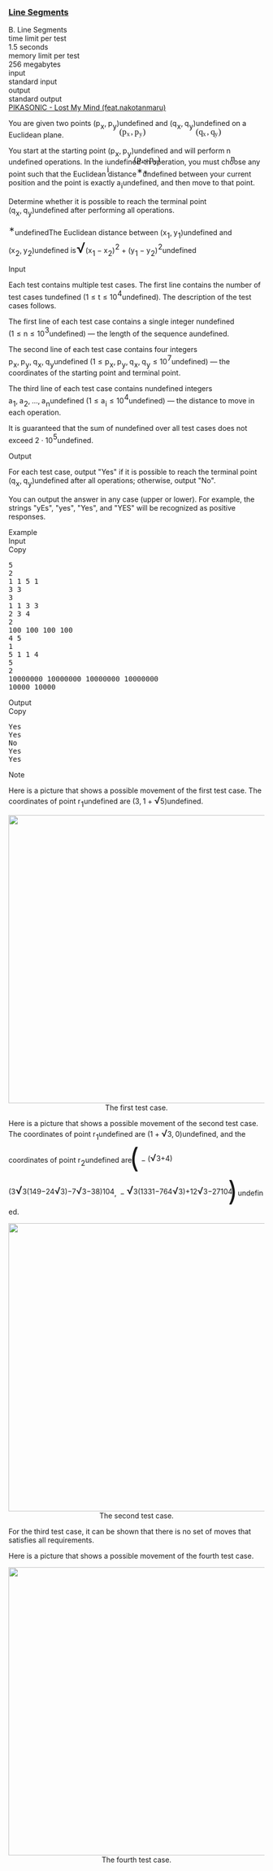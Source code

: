 <h3><a href="https://codeforces.com/contest/2119/problem/B" target="_blank" rel="noopener noreferrer">Line Segments</a></h3>
<div class="header"><div class="title">B. Line Segments</div><div class="time-limit"><div class="property-title">time limit per test</div>1.5 seconds</div><div class="memory-limit"><div class="property-title">memory limit per test</div>256 megabytes</div><div class="input-file input-standard"><div class="property-title">input</div>standard input</div><div class="output-file output-standard"><div class="property-title">output</div>standard output</div></div><div><div class="epigraph"><div class="epigraph-text"><span class="tex-font-style-it"><a href="https://www.youtube.com/watch?v=iprl3wJnWoo">PIKASONIC - Lost My Mind (feat.nakotanmaru)</a></span></div><div class="epigraph-source"> </div></div><p>You are given two points <span class="MathJax_Preview" style="color: inherit;"><span class="MJXp-math" id="MJXp-Span-1"><span class="MJXp-mo" id="MJXp-Span-2" style="margin-left: 0em; margin-right: 0em;">(</span><span class="MJXp-msubsup" id="MJXp-Span-3"><span class="MJXp-mi MJXp-italic" id="MJXp-Span-4" style="margin-right: 0.05em;">p</span><span class="MJXp-mi MJXp-italic MJXp-script" id="MJXp-Span-5" style="vertical-align: -0.4em;">x</span></span><span class="MJXp-mo" id="MJXp-Span-6" style="margin-left: 0em; margin-right: 0.222em;">,</span><span class="MJXp-msubsup" id="MJXp-Span-7"><span class="MJXp-mi MJXp-italic" id="MJXp-Span-8" style="margin-right: 0.05em;">p</span><span class="MJXp-mi MJXp-italic MJXp-script" id="MJXp-Span-9" style="vertical-align: -0.4em;">y</span></span><span class="MJXp-mo" id="MJXp-Span-10" style="margin-left: 0em; margin-right: 0em;">)</span></span></span><span class="MathJax MathJax_Processed" id="MathJax-Element-1-Frame" tabindex="0" style=""><nobr><span class="math" id="MathJax-Span-1"><span style="display: inline-block; position: relative; width: 0em; height: 0px; font-size: 122%;"><span style="position: absolute;"><span class="mrow" id="MathJax-Span-2"><span class="mo" id="MathJax-Span-3" style="font-family: MathJax_Main;">(</span><span class="msubsup" id="MathJax-Span-4"><span style="display: inline-block; position: relative; width: 0.998em; height: 0px;"><span style="position: absolute; clip: rect(3.34em, 1000.47em, 4.335em, -999.997em); top: -3.978em; left: 0em;"><span class="mi" id="MathJax-Span-5" style="font-family: MathJax_Math-italic;">p</span><span style="display: inline-block; width: 0px; height: 3.984em;"></span></span><span style="position: absolute; top: -3.803em; left: 0.53em;"><span class="mi" id="MathJax-Span-6" style="font-size: 70.7%; font-family: MathJax_Math-italic;">x</span><span style="display: inline-block; width: 0px; height: 3.984em;"></span></span></span></span><span class="mo" id="MathJax-Span-7" style="font-family: MathJax_Main;">,</span><span class="msubsup" id="MathJax-Span-8" style="padding-left: 0.179em;"><span style="display: inline-block; position: relative; width: 0.94em; height: 0px;"><span style="position: absolute; clip: rect(3.34em, 1000.47em, 4.335em, -999.997em); top: -3.978em; left: 0em;"><span class="mi" id="MathJax-Span-9" style="font-family: MathJax_Math-italic;">p</span><span style="display: inline-block; width: 0px; height: 3.984em;"></span></span><span style="position: absolute; top: -3.803em; left: 0.53em;"><span class="mi" id="MathJax-Span-10" style="font-size: 70.7%; font-family: MathJax_Math-italic;">y<span style="display: inline-block; overflow: hidden; height: 1px; width: 0.003em;"></span></span><span style="display: inline-block; width: 0px; height: 3.984em;"></span></span></span></span><span class="mo" id="MathJax-Span-11" style="font-family: MathJax_Main;">)</span></span></span></span></span></nobr></span>undefined and <span class="MathJax_Preview" style="color: inherit;"><span class="MJXp-math" id="MJXp-Span-11"><span class="MJXp-mo" id="MJXp-Span-12" style="margin-left: 0em; margin-right: 0em;">(</span><span class="MJXp-msubsup" id="MJXp-Span-13"><span class="MJXp-mi MJXp-italic" id="MJXp-Span-14" style="margin-right: 0.05em;">q</span><span class="MJXp-mi MJXp-italic MJXp-script" id="MJXp-Span-15" style="vertical-align: -0.4em;">x</span></span><span class="MJXp-mo" id="MJXp-Span-16" style="margin-left: 0em; margin-right: 0.222em;">,</span><span class="MJXp-msubsup" id="MJXp-Span-17"><span class="MJXp-mi MJXp-italic" id="MJXp-Span-18" style="margin-right: 0.05em;">q</span><span class="MJXp-mi MJXp-italic MJXp-script" id="MJXp-Span-19" style="vertical-align: -0.4em;">y</span></span><span class="MJXp-mo" id="MJXp-Span-20" style="margin-left: 0em; margin-right: 0em;">)</span></span></span><span class="MathJax MathJax_Processed" id="MathJax-Element-2-Frame" tabindex="0" style=""><nobr><span class="math" id="MathJax-Span-12"><span style="display: inline-block; position: relative; width: 0em; height: 0px; font-size: 122%;"><span style="position: absolute;"><span class="mrow" id="MathJax-Span-13"><span class="mo" id="MathJax-Span-14" style="font-family: MathJax_Main;">(</span><span class="msubsup" id="MathJax-Span-15"><span style="display: inline-block; position: relative; width: 0.94em; height: 0px;"><span style="position: absolute; clip: rect(3.34em, 1000.47em, 4.335em, -999.997em); top: -3.978em; left: 0em;"><span class="mi" id="MathJax-Span-16" style="font-family: MathJax_Math-italic;">q<span style="display: inline-block; overflow: hidden; height: 1px; width: 0.003em;"></span></span><span style="display: inline-block; width: 0px; height: 3.984em;"></span></span><span style="position: absolute; top: -3.803em; left: 0.471em;"><span class="mi" id="MathJax-Span-17" style="font-size: 70.7%; font-family: MathJax_Math-italic;">x</span><span style="display: inline-block; width: 0px; height: 3.984em;"></span></span></span></span><span class="mo" id="MathJax-Span-18" style="font-family: MathJax_Main;">,</span><span class="msubsup" id="MathJax-Span-19" style="padding-left: 0.179em;"><span style="display: inline-block; position: relative; width: 0.881em; height: 0px;"><span style="position: absolute; clip: rect(3.34em, 1000.47em, 4.335em, -999.997em); top: -3.978em; left: 0em;"><span class="mi" id="MathJax-Span-20" style="font-family: MathJax_Math-italic;">q<span style="display: inline-block; overflow: hidden; height: 1px; width: 0.003em;"></span></span><span style="display: inline-block; width: 0px; height: 3.984em;"></span></span><span style="position: absolute; top: -3.803em; left: 0.471em;"><span class="mi" id="MathJax-Span-21" style="font-size: 70.7%; font-family: MathJax_Math-italic;">y<span style="display: inline-block; overflow: hidden; height: 1px; width: 0.003em;"></span></span><span style="display: inline-block; width: 0px; height: 3.984em;"></span></span></span></span><span class="mo" id="MathJax-Span-22" style="font-family: MathJax_Main;">)</span></span></span></span></span></nobr></span>undefined on a Euclidean plane.</p><p>You start at the starting point <span class="MathJax_Preview" style="color: inherit;"><span class="MJXp-math" id="MJXp-Span-21"><span class="MJXp-mo" id="MJXp-Span-22" style="margin-left: 0em; margin-right: 0em;">(</span><span class="MJXp-msubsup" id="MJXp-Span-23"><span class="MJXp-mi MJXp-italic" id="MJXp-Span-24" style="margin-right: 0.05em;">p</span><span class="MJXp-mi MJXp-italic MJXp-script" id="MJXp-Span-25" style="vertical-align: -0.4em;">x</span></span><span class="MJXp-mo" id="MJXp-Span-26" style="margin-left: 0em; margin-right: 0.222em;">,</span><span class="MJXp-msubsup" id="MJXp-Span-27"><span class="MJXp-mi MJXp-italic" id="MJXp-Span-28" style="margin-right: 0.05em;">p</span><span class="MJXp-mi MJXp-italic MJXp-script" id="MJXp-Span-29" style="vertical-align: -0.4em;">y</span></span><span class="MJXp-mo" id="MJXp-Span-30" style="margin-left: 0em; margin-right: 0em;">)</span></span></span><span class="MathJax MathJax_Processed" id="MathJax-Element-3-Frame" tabindex="0" style=""><nobr><span class="math" id="MathJax-Span-23"><span style="display: inline-block; position: relative; width: 0em; height: 0px; font-size: 122%;"><span style="position: absolute;"><span class="mrow" id="MathJax-Span-24"><span class="mo" id="MathJax-Span-25" style="font-family: MathJax_Main;">(</span><span class="msubsup" id="MathJax-Span-26"><span style="display: inline-block; position: relative; width: 0.998em; height: 0px;"><span style="position: absolute; clip: rect(3.34em, 1000.47em, 4.335em, -999.997em); top: -3.978em; left: 0em;"><span class="mi" id="MathJax-Span-27" style="font-family: MathJax_Math-italic;">p</span><span style="display: inline-block; width: 0px; height: 3.984em;"></span></span><span style="position: absolute; top: -3.803em; left: 0.53em;"><span class="mi" id="MathJax-Span-28" style="font-size: 70.7%; font-family: MathJax_Math-italic;">x</span><span style="display: inline-block; width: 0px; height: 3.984em;"></span></span></span></span><span class="mo" id="MathJax-Span-29" style="font-family: MathJax_Main;">,</span><span class="msubsup" id="MathJax-Span-30" style="padding-left: 0.179em;"><span style="display: inline-block; position: relative; width: 0.94em; height: 0px;"><span style="position: absolute; clip: rect(3.34em, 1000.47em, 4.335em, -999.997em); top: -3.978em; left: 0em;"><span class="mi" id="MathJax-Span-31" style="font-family: MathJax_Math-italic;">p</span><span style="display: inline-block; width: 0px; height: 3.984em;"></span></span><span style="position: absolute; top: -3.803em; left: 0.53em;"><span class="mi" id="MathJax-Span-32" style="font-size: 70.7%; font-family: MathJax_Math-italic;">y<span style="display: inline-block; overflow: hidden; height: 1px; width: 0.003em;"></span></span><span style="display: inline-block; width: 0px; height: 3.984em;"></span></span></span></span><span class="mo" id="MathJax-Span-33" style="font-family: MathJax_Main;">)</span></span></span></span></span></nobr></span>undefined and will perform <span class="MathJax_Preview" style="color: inherit;"><span class="MJXp-math" id="MJXp-Span-31"><span class="MJXp-mi MJXp-italic" id="MJXp-Span-32">n</span></span></span><span class="MathJax MathJax_Processed" id="MathJax-Element-4-Frame" tabindex="0" style=""><nobr><span class="math" id="MathJax-Span-34"><span style="display: inline-block; position: relative; width: 0em; height: 0px; font-size: 122%;"><span style="position: absolute;"><span class="mrow" id="MathJax-Span-35"><span class="mi" id="MathJax-Span-36" style="font-family: MathJax_Math-italic;">n</span></span></span></span></span></nobr></span>undefined operations. In the <span class="MathJax_Preview" style="color: inherit;"><span class="MJXp-math" id="MJXp-Span-33"><span class="MJXp-mi MJXp-italic" id="MJXp-Span-34">i</span></span></span><span class="MathJax MathJax_Processed" id="MathJax-Element-5-Frame" tabindex="0" style=""><nobr><span class="math" id="MathJax-Span-37"><span style="display: inline-block; position: relative; width: 0em; height: 0px; font-size: 122%;"><span style="position: absolute;"><span class="mrow" id="MathJax-Span-38"><span class="mi" id="MathJax-Span-39" style="font-family: MathJax_Math-italic;">i</span></span></span></span></span></nobr></span>undefined-th operation, you <span class="tex-font-style-bf">must</span> choose any point such that the Euclidean distance<span class="MathJax_Preview" style="color: inherit;"><span class="MJXp-math" id="MJXp-Span-35"><span class="MJXp-msubsup" id="MJXp-Span-36"><span class="MJXp-mi" id="MJXp-Span-37" style="margin-right: 0.05em;"></span><span class="MJXp-mrow MJXp-script" id="MJXp-Span-38" style="vertical-align: 0.5em;"><span class="MJXp-mtext" id="MJXp-Span-39">∗</span></span></span></span></span><span class="MathJax MathJax_Processed" id="MathJax-Element-6-Frame" tabindex="0" style=""><nobr><span class="math" id="MathJax-Span-40"><span style="display: inline-block; position: relative; width: 0em; height: 0px; font-size: 122%;"><span style="position: absolute;"><span class="mrow" id="MathJax-Span-41"><span class="msubsup" id="MathJax-Span-42"><span style="display: inline-block; position: relative; width: 0.413em; height: 0px;"><span style="position: absolute; clip: rect(3.809em, 1000em, 4.16em, -999.997em); top: -3.978em; left: 0em;"><span class="mi" id="MathJax-Span-43"></span><span style="display: inline-block; width: 0px; height: 3.984em;"></span></span><span style="position: absolute; top: -4.33em; left: 0em;"><span class="texatom" id="MathJax-Span-44"><span class="mrow" id="MathJax-Span-45"><span class="mtext" id="MathJax-Span-46" style="font-size: 70.7%; font-family: MathJax_Main;">∗</span></span></span><span style="display: inline-block; width: 0px; height: 3.984em;"></span></span></span></span></span></span></span></span></nobr></span>undefined between your current position and the point is <span class="tex-font-style-bf">exactly</span> <span class="MathJax_Preview" style="color: inherit;"><span class="MJXp-math" id="MJXp-Span-40"><span class="MJXp-msubsup" id="MJXp-Span-41"><span class="MJXp-mi MJXp-italic" id="MJXp-Span-42" style="margin-right: 0.05em;">a</span><span class="MJXp-mi MJXp-italic MJXp-script" id="MJXp-Span-43" style="vertical-align: -0.4em;">i</span></span></span></span><span class="MathJax MathJax_Processing" id="MathJax-Element-7-Frame" tabindex="0"></span>undefined, and then move to that point.</p><p>Determine whether it is possible to reach the terminal point <span class="MathJax_Preview" style="color: inherit;"><span class="MJXp-math" id="MJXp-Span-44"><span class="MJXp-mo" id="MJXp-Span-45" style="margin-left: 0em; margin-right: 0em;">(</span><span class="MJXp-msubsup" id="MJXp-Span-46"><span class="MJXp-mi MJXp-italic" id="MJXp-Span-47" style="margin-right: 0.05em;">q</span><span class="MJXp-mi MJXp-italic MJXp-script" id="MJXp-Span-48" style="vertical-align: -0.4em;">x</span></span><span class="MJXp-mo" id="MJXp-Span-49" style="margin-left: 0em; margin-right: 0.222em;">,</span><span class="MJXp-msubsup" id="MJXp-Span-50"><span class="MJXp-mi MJXp-italic" id="MJXp-Span-51" style="margin-right: 0.05em;">q</span><span class="MJXp-mi MJXp-italic MJXp-script" id="MJXp-Span-52" style="vertical-align: -0.4em;">y</span></span><span class="MJXp-mo" id="MJXp-Span-53" style="margin-left: 0em; margin-right: 0em;">)</span></span></span><span class="MathJax MathJax_Processing" id="MathJax-Element-8-Frame" tabindex="0"></span>undefined after performing all operations.</p><div class="statement-footnote"><p><span class="MathJax_Preview" style="color: inherit;"><span class="MJXp-math" id="MJXp-Span-54"><span class="MJXp-msubsup" id="MJXp-Span-55"><span class="MJXp-mi" id="MJXp-Span-56" style="margin-right: 0.05em;"></span><span class="MJXp-mrow MJXp-script" id="MJXp-Span-57" style="vertical-align: 0.5em;"><span class="MJXp-mtext" id="MJXp-Span-58">∗</span></span></span></span></span><span class="MathJax MathJax_Processing" id="MathJax-Element-9-Frame" tabindex="0"></span>undefinedThe Euclidean distance between <span class="MathJax_Preview" style="color: inherit;"><span class="MJXp-math" id="MJXp-Span-59"><span class="MJXp-mo" id="MJXp-Span-60" style="margin-left: 0em; margin-right: 0em;">(</span><span class="MJXp-msubsup" id="MJXp-Span-61"><span class="MJXp-mi MJXp-italic" id="MJXp-Span-62" style="margin-right: 0.05em;">x</span><span class="MJXp-mn MJXp-script" id="MJXp-Span-63" style="vertical-align: -0.4em;">1</span></span><span class="MJXp-mo" id="MJXp-Span-64" style="margin-left: 0em; margin-right: 0.222em;">,</span><span class="MJXp-msubsup" id="MJXp-Span-65"><span class="MJXp-mi MJXp-italic" id="MJXp-Span-66" style="margin-right: 0.05em;">y</span><span class="MJXp-mn MJXp-script" id="MJXp-Span-67" style="vertical-align: -0.4em;">1</span></span><span class="MJXp-mo" id="MJXp-Span-68" style="margin-left: 0em; margin-right: 0em;">)</span></span></span><span class="MathJax MathJax_Processing" id="MathJax-Element-10-Frame" tabindex="0"></span>undefined and <span class="MathJax_Preview" style="color: inherit;"><span class="MJXp-math" id="MJXp-Span-69"><span class="MJXp-mo" id="MJXp-Span-70" style="margin-left: 0em; margin-right: 0em;">(</span><span class="MJXp-msubsup" id="MJXp-Span-71"><span class="MJXp-mi MJXp-italic" id="MJXp-Span-72" style="margin-right: 0.05em;">x</span><span class="MJXp-mn MJXp-script" id="MJXp-Span-73" style="vertical-align: -0.4em;">2</span></span><span class="MJXp-mo" id="MJXp-Span-74" style="margin-left: 0em; margin-right: 0.222em;">,</span><span class="MJXp-msubsup" id="MJXp-Span-75"><span class="MJXp-mi MJXp-italic" id="MJXp-Span-76" style="margin-right: 0.05em;">y</span><span class="MJXp-mn MJXp-script" id="MJXp-Span-77" style="vertical-align: -0.4em;">2</span></span><span class="MJXp-mo" id="MJXp-Span-78" style="margin-left: 0em; margin-right: 0em;">)</span></span></span><span class="MathJax MathJax_Processing" id="MathJax-Element-11-Frame" tabindex="0"></span>undefined is <span class="MathJax_Preview" style="color: inherit;"><span class="MJXp-math" id="MJXp-Span-79"><span class="MJXp-msqrt" id="MJXp-Span-80"><span class="MJXp-surd"><span class="MJXp-right MJXp-scale8" style="font-size: 201%; margin-top: 0.07em; margin-left: -0.109em;">√</span></span><span class="MJXp-root"><span class="MJXp-rule" style="border-top: 0.089em solid;"></span><span class="MJXp-box"><span class="MJXp-mo" id="MJXp-Span-81" style="margin-left: 0em; margin-right: 0em;">(</span><span class="MJXp-msubsup" id="MJXp-Span-82"><span class="MJXp-mi MJXp-italic" id="MJXp-Span-83" style="margin-right: 0.05em;">x</span><span class="MJXp-mn MJXp-script" id="MJXp-Span-84" style="vertical-align: -0.4em;">1</span></span><span class="MJXp-mo" id="MJXp-Span-85" style="margin-left: 0.267em; margin-right: 0.267em;">−</span><span class="MJXp-msubsup" id="MJXp-Span-86"><span class="MJXp-mi MJXp-italic" id="MJXp-Span-87" style="margin-right: 0.05em;">x</span><span class="MJXp-mn MJXp-script" id="MJXp-Span-88" style="vertical-align: -0.4em;">2</span></span><span class="MJXp-msubsup" id="MJXp-Span-89"><span class="MJXp-mo" id="MJXp-Span-90" style="margin-left: 0em; margin-right: 0.05em;">)</span><span class="MJXp-mn MJXp-script" id="MJXp-Span-91" style="vertical-align: 0.5em;">2</span></span><span class="MJXp-mo" id="MJXp-Span-92" style="margin-left: 0.267em; margin-right: 0.267em;">+</span><span class="MJXp-mo" id="MJXp-Span-93" style="margin-left: 0em; margin-right: 0em;">(</span><span class="MJXp-msubsup" id="MJXp-Span-94"><span class="MJXp-mi MJXp-italic" id="MJXp-Span-95" style="margin-right: 0.05em;">y</span><span class="MJXp-mn MJXp-script" id="MJXp-Span-96" style="vertical-align: -0.4em;">1</span></span><span class="MJXp-mo" id="MJXp-Span-97" style="margin-left: 0.267em; margin-right: 0.267em;">−</span><span class="MJXp-msubsup" id="MJXp-Span-98"><span class="MJXp-mi MJXp-italic" id="MJXp-Span-99" style="margin-right: 0.05em;">y</span><span class="MJXp-mn MJXp-script" id="MJXp-Span-100" style="vertical-align: -0.4em;">2</span></span><span class="MJXp-msubsup" id="MJXp-Span-101"><span class="MJXp-mo" id="MJXp-Span-102" style="margin-left: 0em; margin-right: 0.05em;">)</span><span class="MJXp-mn MJXp-script" id="MJXp-Span-103" style="vertical-align: 0.5em;">2</span></span></span></span></span></span></span><span class="MathJax MathJax_Processing" id="MathJax-Element-12-Frame" tabindex="0"></span>undefined</p></div></div><div class="input-specification"><div class="section-title">Input</div><p>Each test contains multiple test cases. The first line contains the number of test cases <span class="MathJax_Preview" style="color: inherit;"><span class="MJXp-math" id="MJXp-Span-104"><span class="MJXp-mi MJXp-italic" id="MJXp-Span-105">t</span></span></span><span class="MathJax MathJax_Processing" id="MathJax-Element-13-Frame" tabindex="0"></span>undefined (<span class="MathJax_Preview" style="color: inherit;"><span class="MJXp-math" id="MJXp-Span-106"><span class="MJXp-mn" id="MJXp-Span-107">1</span><span class="MJXp-mo" id="MJXp-Span-108" style="margin-left: 0.333em; margin-right: 0.333em;">≤</span><span class="MJXp-mi MJXp-italic" id="MJXp-Span-109">t</span><span class="MJXp-mo" id="MJXp-Span-110" style="margin-left: 0.333em; margin-right: 0.333em;">≤</span><span class="MJXp-msubsup" id="MJXp-Span-111"><span class="MJXp-mn" id="MJXp-Span-112" style="margin-right: 0.05em;">10</span><span class="MJXp-mn MJXp-script" id="MJXp-Span-113" style="vertical-align: 0.5em;">4</span></span></span></span><span class="MathJax MathJax_Processing" id="MathJax-Element-14-Frame" tabindex="0"></span>undefined). The description of the test cases follows. </p><p>The first line of each test case contains a single integer <span class="MathJax_Preview" style="color: inherit;"><span class="MJXp-math" id="MJXp-Span-114"><span class="MJXp-mi MJXp-italic" id="MJXp-Span-115">n</span></span></span><span class="MathJax MathJax_Processing" id="MathJax-Element-15-Frame" tabindex="0"></span>undefined (<span class="MathJax_Preview" style="color: inherit;"><span class="MJXp-math" id="MJXp-Span-116"><span class="MJXp-mn" id="MJXp-Span-117">1</span><span class="MJXp-mo" id="MJXp-Span-118" style="margin-left: 0.333em; margin-right: 0.333em;">≤</span><span class="MJXp-mi MJXp-italic" id="MJXp-Span-119">n</span><span class="MJXp-mo" id="MJXp-Span-120" style="margin-left: 0.333em; margin-right: 0.333em;">≤</span><span class="MJXp-msubsup" id="MJXp-Span-121"><span class="MJXp-mn" id="MJXp-Span-122" style="margin-right: 0.05em;">10</span><span class="MJXp-mn MJXp-script" id="MJXp-Span-123" style="vertical-align: 0.5em;">3</span></span></span></span><span class="MathJax MathJax_Processing" id="MathJax-Element-16-Frame" tabindex="0"></span>undefined) — the length of the sequence <span class="MathJax_Preview" style="color: inherit;"><span class="MJXp-math" id="MJXp-Span-124"><span class="MJXp-mi MJXp-italic" id="MJXp-Span-125">a</span></span></span><span class="MathJax MathJax_Processing" id="MathJax-Element-17-Frame" tabindex="0"></span>undefined.</p><p>The second line of each test case contains four integers <span class="MathJax_Preview" style="color: inherit;"><span class="MJXp-math" id="MJXp-Span-126"><span class="MJXp-msubsup" id="MJXp-Span-127"><span class="MJXp-mi MJXp-italic" id="MJXp-Span-128" style="margin-right: 0.05em;">p</span><span class="MJXp-mi MJXp-italic MJXp-script" id="MJXp-Span-129" style="vertical-align: -0.4em;">x</span></span><span class="MJXp-mo" id="MJXp-Span-130" style="margin-left: 0em; margin-right: 0.222em;">,</span><span class="MJXp-msubsup" id="MJXp-Span-131"><span class="MJXp-mi MJXp-italic" id="MJXp-Span-132" style="margin-right: 0.05em;">p</span><span class="MJXp-mi MJXp-italic MJXp-script" id="MJXp-Span-133" style="vertical-align: -0.4em;">y</span></span><span class="MJXp-mo" id="MJXp-Span-134" style="margin-left: 0em; margin-right: 0.222em;">,</span><span class="MJXp-msubsup" id="MJXp-Span-135"><span class="MJXp-mi MJXp-italic" id="MJXp-Span-136" style="margin-right: 0.05em;">q</span><span class="MJXp-mi MJXp-italic MJXp-script" id="MJXp-Span-137" style="vertical-align: -0.4em;">x</span></span><span class="MJXp-mo" id="MJXp-Span-138" style="margin-left: 0em; margin-right: 0.222em;">,</span><span class="MJXp-msubsup" id="MJXp-Span-139"><span class="MJXp-mi MJXp-italic" id="MJXp-Span-140" style="margin-right: 0.05em;">q</span><span class="MJXp-mi MJXp-italic MJXp-script" id="MJXp-Span-141" style="vertical-align: -0.4em;">y</span></span></span></span><span class="MathJax MathJax_Processing" id="MathJax-Element-18-Frame" tabindex="0"></span>undefined (<span class="MathJax_Preview" style="color: inherit;"><span class="MJXp-math" id="MJXp-Span-142"><span class="MJXp-mn" id="MJXp-Span-143">1</span><span class="MJXp-mo" id="MJXp-Span-144" style="margin-left: 0.333em; margin-right: 0.333em;">≤</span><span class="MJXp-msubsup" id="MJXp-Span-145"><span class="MJXp-mi MJXp-italic" id="MJXp-Span-146" style="margin-right: 0.05em;">p</span><span class="MJXp-mi MJXp-italic MJXp-script" id="MJXp-Span-147" style="vertical-align: -0.4em;">x</span></span><span class="MJXp-mo" id="MJXp-Span-148" style="margin-left: 0em; margin-right: 0.222em;">,</span><span class="MJXp-msubsup" id="MJXp-Span-149"><span class="MJXp-mi MJXp-italic" id="MJXp-Span-150" style="margin-right: 0.05em;">p</span><span class="MJXp-mi MJXp-italic MJXp-script" id="MJXp-Span-151" style="vertical-align: -0.4em;">y</span></span><span class="MJXp-mo" id="MJXp-Span-152" style="margin-left: 0em; margin-right: 0.222em;">,</span><span class="MJXp-msubsup" id="MJXp-Span-153"><span class="MJXp-mi MJXp-italic" id="MJXp-Span-154" style="margin-right: 0.05em;">q</span><span class="MJXp-mi MJXp-italic MJXp-script" id="MJXp-Span-155" style="vertical-align: -0.4em;">x</span></span><span class="MJXp-mo" id="MJXp-Span-156" style="margin-left: 0em; margin-right: 0.222em;">,</span><span class="MJXp-msubsup" id="MJXp-Span-157"><span class="MJXp-mi MJXp-italic" id="MJXp-Span-158" style="margin-right: 0.05em;">q</span><span class="MJXp-mi MJXp-italic MJXp-script" id="MJXp-Span-159" style="vertical-align: -0.4em;">y</span></span><span class="MJXp-mo" id="MJXp-Span-160" style="margin-left: 0.333em; margin-right: 0.333em;">≤</span><span class="MJXp-msubsup" id="MJXp-Span-161"><span class="MJXp-mn" id="MJXp-Span-162" style="margin-right: 0.05em;">10</span><span class="MJXp-mn MJXp-script" id="MJXp-Span-163" style="vertical-align: 0.5em;">7</span></span></span></span><span class="MathJax MathJax_Processing" id="MathJax-Element-19-Frame" tabindex="0"></span>undefined) — the coordinates of the starting point and terminal point.</p><p>The third line of each test case contains <span class="MathJax_Preview" style="color: inherit;"><span class="MJXp-math" id="MJXp-Span-164"><span class="MJXp-mi MJXp-italic" id="MJXp-Span-165">n</span></span></span><span class="MathJax MathJax_Processing" id="MathJax-Element-20-Frame" tabindex="0"></span>undefined integers <span class="MathJax_Preview" style="color: inherit;"><span class="MJXp-math" id="MJXp-Span-166"><span class="MJXp-msubsup" id="MJXp-Span-167"><span class="MJXp-mi MJXp-italic" id="MJXp-Span-168" style="margin-right: 0.05em;">a</span><span class="MJXp-mn MJXp-script" id="MJXp-Span-169" style="vertical-align: -0.4em;">1</span></span><span class="MJXp-mo" id="MJXp-Span-170" style="margin-left: 0em; margin-right: 0.222em;">,</span><span class="MJXp-msubsup" id="MJXp-Span-171"><span class="MJXp-mi MJXp-italic" id="MJXp-Span-172" style="margin-right: 0.05em;">a</span><span class="MJXp-mn MJXp-script" id="MJXp-Span-173" style="vertical-align: -0.4em;">2</span></span><span class="MJXp-mo" id="MJXp-Span-174" style="margin-left: 0em; margin-right: 0.222em;">,</span><span class="MJXp-mo" id="MJXp-Span-175" style="margin-left: 0em; margin-right: 0em;">…</span><span class="MJXp-mo" id="MJXp-Span-176" style="margin-left: 0em; margin-right: 0.222em;">,</span><span class="MJXp-msubsup" id="MJXp-Span-177"><span class="MJXp-mi MJXp-italic" id="MJXp-Span-178" style="margin-right: 0.05em;">a</span><span class="MJXp-mi MJXp-italic MJXp-script" id="MJXp-Span-179" style="vertical-align: -0.4em;">n</span></span></span></span><span class="MathJax MathJax_Processing" id="MathJax-Element-21-Frame" tabindex="0"></span>undefined (<span class="MathJax_Preview" style="color: inherit;"><span class="MJXp-math" id="MJXp-Span-180"><span class="MJXp-mn" id="MJXp-Span-181">1</span><span class="MJXp-mo" id="MJXp-Span-182" style="margin-left: 0.333em; margin-right: 0.333em;">≤</span><span class="MJXp-msubsup" id="MJXp-Span-183"><span class="MJXp-mi MJXp-italic" id="MJXp-Span-184" style="margin-right: 0.05em;">a</span><span class="MJXp-mi MJXp-italic MJXp-script" id="MJXp-Span-185" style="vertical-align: -0.4em;">i</span></span><span class="MJXp-mo" id="MJXp-Span-186" style="margin-left: 0.333em; margin-right: 0.333em;">≤</span><span class="MJXp-msubsup" id="MJXp-Span-187"><span class="MJXp-mn" id="MJXp-Span-188" style="margin-right: 0.05em;">10</span><span class="MJXp-mn MJXp-script" id="MJXp-Span-189" style="vertical-align: 0.5em;">4</span></span></span></span><span class="MathJax MathJax_Processing" id="MathJax-Element-22-Frame" tabindex="0"></span>undefined) — the distance to move in each operation.</p><p>It is guaranteed that the sum of <span class="MathJax_Preview" style="color: inherit;"><span class="MJXp-math" id="MJXp-Span-190"><span class="MJXp-mi MJXp-italic" id="MJXp-Span-191">n</span></span></span><span class="MathJax MathJax_Processing" id="MathJax-Element-23-Frame" tabindex="0"></span>undefined over all test cases does not exceed <span class="MathJax_Preview" style="color: inherit;"><span class="MJXp-math" id="MJXp-Span-192"><span class="MJXp-mn" id="MJXp-Span-193">2</span><span class="MJXp-mo" id="MJXp-Span-194" style="margin-left: 0.267em; margin-right: 0.267em;">⋅</span><span class="MJXp-msubsup" id="MJXp-Span-195"><span class="MJXp-mn" id="MJXp-Span-196" style="margin-right: 0.05em;">10</span><span class="MJXp-mn MJXp-script" id="MJXp-Span-197" style="vertical-align: 0.5em;">5</span></span></span></span><span class="MathJax MathJax_Processing" id="MathJax-Element-24-Frame" tabindex="0"></span>undefined.</p></div><div class="output-specification"><div class="section-title">Output</div><p>For each test case, output "<span class="tex-font-style-tt">Yes</span>" if it is possible to reach the terminal point <span class="MathJax_Preview" style="color: inherit;"><span class="MJXp-math" id="MJXp-Span-198"><span class="MJXp-mo" id="MJXp-Span-199" style="margin-left: 0em; margin-right: 0em;">(</span><span class="MJXp-msubsup" id="MJXp-Span-200"><span class="MJXp-mi MJXp-italic" id="MJXp-Span-201" style="margin-right: 0.05em;">q</span><span class="MJXp-mi MJXp-italic MJXp-script" id="MJXp-Span-202" style="vertical-align: -0.4em;">x</span></span><span class="MJXp-mo" id="MJXp-Span-203" style="margin-left: 0em; margin-right: 0.222em;">,</span><span class="MJXp-msubsup" id="MJXp-Span-204"><span class="MJXp-mi MJXp-italic" id="MJXp-Span-205" style="margin-right: 0.05em;">q</span><span class="MJXp-mi MJXp-italic MJXp-script" id="MJXp-Span-206" style="vertical-align: -0.4em;">y</span></span><span class="MJXp-mo" id="MJXp-Span-207" style="margin-left: 0em; margin-right: 0em;">)</span></span></span><span class="MathJax MathJax_Processing" id="MathJax-Element-25-Frame" tabindex="0"></span>undefined after all operations; otherwise, output "<span class="tex-font-style-tt">No</span>".</p><p>You can output the answer in any case (upper or lower). For example, the strings "<span class="tex-font-style-tt">yEs</span>", "<span class="tex-font-style-tt">yes</span>", "<span class="tex-font-style-tt">Yes</span>", and "<span class="tex-font-style-tt">YES</span>" will be recognized as positive responses.</p></div><div class="sample-tests"><div class="section-title">Example</div><div class="sample-test"><div class="input"><div class="title">Input<div title="Copy" data-clipboard-target="#id0016108822564682646" id="id009727807760371545" class="input-output-copier">Copy</div></div><pre id="id0016108822564682646"><div class="test-example-line test-example-line-even test-example-line-0">5</div><div class="test-example-line test-example-line-odd test-example-line-1">2</div><div class="test-example-line test-example-line-odd test-example-line-1">1 1 5 1</div><div class="test-example-line test-example-line-odd test-example-line-1">3 3</div><div class="test-example-line test-example-line-even test-example-line-2">3</div><div class="test-example-line test-example-line-even test-example-line-2">1 1 3 3</div><div class="test-example-line test-example-line-even test-example-line-2">2 3 4</div><div class="test-example-line test-example-line-odd test-example-line-3">2</div><div class="test-example-line test-example-line-odd test-example-line-3">100 100 100 100</div><div class="test-example-line test-example-line-odd test-example-line-3">4 5</div><div class="test-example-line test-example-line-even test-example-line-4">1</div><div class="test-example-line test-example-line-even test-example-line-4">5 1 1 4</div><div class="test-example-line test-example-line-even test-example-line-4">5</div><div class="test-example-line test-example-line-odd test-example-line-5">2</div><div class="test-example-line test-example-line-odd test-example-line-5">10000000 10000000 10000000 10000000</div><div class="test-example-line test-example-line-odd test-example-line-5">10000 10000</div></pre></div><div class="output"><div class="title">Output<div title="Copy" data-clipboard-target="#id009954179743779487" id="id000034145149481523696" class="input-output-copier">Copy</div></div><pre id="id009954179743779487">Yes
Yes
No
Yes
Yes
</pre></div></div></div><div class="note"><div class="section-title">Note</div><p>Here is a picture that shows a possible movement of the first test case. The coordinates of point <span class="MathJax_Preview" style="color: inherit;"><span class="MJXp-math" id="MJXp-Span-208"><span class="MJXp-msubsup" id="MJXp-Span-209"><span class="MJXp-mi MJXp-italic" id="MJXp-Span-210" style="margin-right: 0.05em;">r</span><span class="MJXp-mn MJXp-script" id="MJXp-Span-211" style="vertical-align: -0.4em;">1</span></span></span></span><span class="MathJax MathJax_Processing" id="MathJax-Element-26-Frame" tabindex="0"></span>undefined are <span class="MathJax_Preview" style="color: inherit;"><span class="MJXp-math" id="MJXp-Span-212"><span class="MJXp-mo" id="MJXp-Span-213" style="margin-left: 0em; margin-right: 0em;">(</span><span class="MJXp-mn" id="MJXp-Span-214">3</span><span class="MJXp-mo" id="MJXp-Span-215" style="margin-left: 0em; margin-right: 0.222em;">,</span><span class="MJXp-mn" id="MJXp-Span-216">1</span><span class="MJXp-mo" id="MJXp-Span-217" style="margin-left: 0.267em; margin-right: 0.267em;">+</span><span class="MJXp-msqrt" id="MJXp-Span-218"><span class="MJXp-surd"><span style="font-size: 134%; margin-top: 0.104em;">√</span></span><span class="MJXp-root"><span class="MJXp-rule" style="border-top: 0.08em solid;"></span><span class="MJXp-box"><span class="MJXp-mn" id="MJXp-Span-219">5</span></span></span></span><span class="MJXp-mo" id="MJXp-Span-220" style="margin-left: 0em; margin-right: 0em;">)</span></span></span><span class="MathJax MathJax_Processing" id="MathJax-Element-27-Frame" tabindex="0"></span>undefined.</p><center> <img class="tex-graphics" src="https://espresso.codeforces.com/5833b07fbc4f949dd5c79384fd8cd6f4ece3ac42.png" style="max-width: 100.0%;max-height: 100.0%;" width="567px">   <span class="tex-font-size-small">The first test case.</span> </center><p>Here is a picture that shows a possible movement of the second test case. The coordinates of point <span class="MathJax_Preview" style="color: inherit;"><span class="MJXp-math" id="MJXp-Span-221"><span class="MJXp-msubsup" id="MJXp-Span-222"><span class="MJXp-mi MJXp-italic" id="MJXp-Span-223" style="margin-right: 0.05em;">r</span><span class="MJXp-mn MJXp-script" id="MJXp-Span-224" style="vertical-align: -0.4em;">1</span></span></span></span><span class="MathJax MathJax_Processing" id="MathJax-Element-28-Frame" tabindex="0"></span>undefined are <span class="MathJax_Preview" style="color: inherit;"><span class="MJXp-math" id="MJXp-Span-225"><span class="MJXp-mo" id="MJXp-Span-226" style="margin-left: 0em; margin-right: 0em;">(</span><span class="MJXp-mn" id="MJXp-Span-227">1</span><span class="MJXp-mo" id="MJXp-Span-228" style="margin-left: 0.267em; margin-right: 0.267em;">+</span><span class="MJXp-msqrt" id="MJXp-Span-229"><span class="MJXp-surd"><span style="font-size: 134%; margin-top: 0.104em;">√</span></span><span class="MJXp-root"><span class="MJXp-rule" style="border-top: 0.08em solid;"></span><span class="MJXp-box"><span class="MJXp-mn" id="MJXp-Span-230">3</span></span></span></span><span class="MJXp-mo" id="MJXp-Span-231" style="margin-left: 0em; margin-right: 0.222em;">,</span><span class="MJXp-mn" id="MJXp-Span-232">0</span><span class="MJXp-mo" id="MJXp-Span-233" style="margin-left: 0em; margin-right: 0em;">)</span></span></span><span class="MathJax MathJax_Processing" id="MathJax-Element-29-Frame" tabindex="0"></span>undefined, and the coordinates of point <span class="MathJax_Preview" style="color: inherit;"><span class="MJXp-math" id="MJXp-Span-234"><span class="MJXp-msubsup" id="MJXp-Span-235"><span class="MJXp-mi MJXp-italic" id="MJXp-Span-236" style="margin-right: 0.05em;">r</span><span class="MJXp-mn MJXp-script" id="MJXp-Span-237" style="vertical-align: -0.4em;">2</span></span></span></span><span class="MathJax MathJax_Processing" id="MathJax-Element-30-Frame" tabindex="0"></span>undefined are <span class="MathJax_Preview" style="color: inherit;"><span class="MJXp-math" id="MJXp-Span-238"><span class="MJXp-mrow" id="MJXp-Span-239"><span class="MJXp-mo" id="MJXp-Span-240" style="margin-left: 0em; margin-right: 0em; vertical-align: -0.7em;"><span class="MJXp-right MJXp-scale4" style="font-size: 3.8em; margin-left: -0.17em;">(</span></span><span class="MJXp-mo" id="MJXp-Span-241" style="margin-left: 0.267em; margin-right: 0.267em;">−</span><span class="MJXp-mfrac" id="MJXp-Span-242" style="vertical-align: 0.25em;"><span class="MJXp-box MJXp-script"><span class="MJXp-mo" id="MJXp-Span-243">(</span><span class="MJXp-msqrt" id="MJXp-Span-244"><span class="MJXp-surd"><span style="font-size: 134%; margin-top: 0.104em;">√</span></span><span class="MJXp-root"><span class="MJXp-rule" style="border-top: 0.08em solid;"></span><span class="MJXp-box"><span class="MJXp-mn" id="MJXp-Span-245">3</span></span></span></span><span class="MJXp-mo" id="MJXp-Span-246">+</span><span class="MJXp-mn" id="MJXp-Span-247">4</span><span class="MJXp-mo" id="MJXp-Span-248">)</span><span class="MJXp-mo" id="MJXp-Span-249">(</span><span class="MJXp-mn" id="MJXp-Span-250">3</span><span class="MJXp-msqrt" id="MJXp-Span-251"><span class="MJXp-surd"><span class="MJXp-right MJXp-scale10" style="font-size: 152%; margin-top: 0.092em; margin-left: 0em;">√</span></span><span class="MJXp-root"><span class="MJXp-rule" style="border-top: 0.08em solid;"></span><span class="MJXp-box"><span class="MJXp-mn" id="MJXp-Span-252">3</span><span class="MJXp-mo" id="MJXp-Span-253">(</span><span class="MJXp-mn" id="MJXp-Span-254">149</span><span class="MJXp-mo" id="MJXp-Span-255">−</span><span class="MJXp-mn" id="MJXp-Span-256">24</span><span class="MJXp-msqrt" id="MJXp-Span-257"><span class="MJXp-surd"><span style="font-size: 134%; margin-top: 0.104em;">√</span></span><span class="MJXp-root"><span class="MJXp-rule" style="border-top: 0.08em solid;"></span><span class="MJXp-box"><span class="MJXp-mn" id="MJXp-Span-258">3</span></span></span></span><span class="MJXp-mo" id="MJXp-Span-259">)</span></span></span></span><span class="MJXp-mo" id="MJXp-Span-260">−</span><span class="MJXp-mn" id="MJXp-Span-261">7</span><span class="MJXp-msqrt" id="MJXp-Span-262"><span class="MJXp-surd"><span style="font-size: 134%; margin-top: 0.104em;">√</span></span><span class="MJXp-root"><span class="MJXp-rule" style="border-top: 0.08em solid;"></span><span class="MJXp-box"><span class="MJXp-mn" id="MJXp-Span-263">3</span></span></span></span><span class="MJXp-mo" id="MJXp-Span-264">−</span><span class="MJXp-mn" id="MJXp-Span-265">38</span><span class="MJXp-mo" id="MJXp-Span-266">)</span></span><span class="MJXp-box" style="margin-top: -0.9em;"><span class="MJXp-denom"><span><span class="MJXp-rule" style="height: 1em; border-top: none; border-bottom: 1px solid; margin: 0.1em 0px;"></span></span><span><span class="MJXp-box MJXp-script"><span class="MJXp-mn" id="MJXp-Span-267">104</span></span></span></span></span></span><span class="MJXp-mo" id="MJXp-Span-268" style="margin-left: 0em; margin-right: 0.222em;">,</span><span class="MJXp-mo" id="MJXp-Span-269" style="margin-left: 0.267em; margin-right: 0.267em;">−</span><span class="MJXp-mfrac" id="MJXp-Span-270" style="vertical-align: 0.25em;"><span class="MJXp-box MJXp-script"><span class="MJXp-msqrt" id="MJXp-Span-271"><span class="MJXp-surd"><span class="MJXp-right MJXp-scale10" style="font-size: 152%; margin-top: 0.092em; margin-left: 0em;">√</span></span><span class="MJXp-root"><span class="MJXp-rule" style="border-top: 0.08em solid;"></span><span class="MJXp-box"><span class="MJXp-mn" id="MJXp-Span-272">3</span><span class="MJXp-mo" id="MJXp-Span-273">(</span><span class="MJXp-mn" id="MJXp-Span-274">1331</span><span class="MJXp-mo" id="MJXp-Span-275">−</span><span class="MJXp-mn" id="MJXp-Span-276">764</span><span class="MJXp-msqrt" id="MJXp-Span-277"><span class="MJXp-surd"><span style="font-size: 134%; margin-top: 0.104em;">√</span></span><span class="MJXp-root"><span class="MJXp-rule" style="border-top: 0.08em solid;"></span><span class="MJXp-box"><span class="MJXp-mn" id="MJXp-Span-278">3</span></span></span></span><span class="MJXp-mo" id="MJXp-Span-279">)</span></span></span></span><span class="MJXp-mo" id="MJXp-Span-280">+</span><span class="MJXp-mn" id="MJXp-Span-281">12</span><span class="MJXp-msqrt" id="MJXp-Span-282"><span class="MJXp-surd"><span style="font-size: 134%; margin-top: 0.104em;">√</span></span><span class="MJXp-root"><span class="MJXp-rule" style="border-top: 0.08em solid;"></span><span class="MJXp-box"><span class="MJXp-mn" id="MJXp-Span-283">3</span></span></span></span><span class="MJXp-mo" id="MJXp-Span-284">−</span><span class="MJXp-mn" id="MJXp-Span-285">27</span></span><span class="MJXp-box" style="margin-top: -0.9em;"><span class="MJXp-denom"><span><span class="MJXp-rule" style="height: 1em; border-top: none; border-bottom: 1px solid; margin: 0.1em 0px;"></span></span><span><span class="MJXp-box MJXp-script"><span class="MJXp-mn" id="MJXp-Span-286">104</span></span></span></span></span></span><span class="MJXp-mo" id="MJXp-Span-287" style="margin-left: 0em; margin-right: 0em; vertical-align: -0.7em;"><span class="MJXp-right MJXp-scale4" style="font-size: 3.8em; margin-left: -0.17em;">)</span></span></span></span></span><span class="MathJax MathJax_Processing" id="MathJax-Element-31-Frame" tabindex="0"></span>undefined.</p><center> <img class="tex-graphics" src="https://espresso.codeforces.com/6616aa240a030d50075aca3ca14cf54501d4f21d.png" style="max-width: 100.0%;max-height: 100.0%;" width="567px">   <span class="tex-font-size-small">The second test case.</span> </center><p>For the third test case, it can be shown that there is no set of moves that satisfies all requirements.</p><p>Here is a picture that shows a possible movement of the fourth test case.</p><center> <img class="tex-graphics" src="https://espresso.codeforces.com/db54fedff28db688eddb8b1f7d23c4f549dfbe25.png" style="max-width: 100.0%;max-height: 100.0%;" width="567px">   <span class="tex-font-size-small">The fourth test case.</span> </center></div>